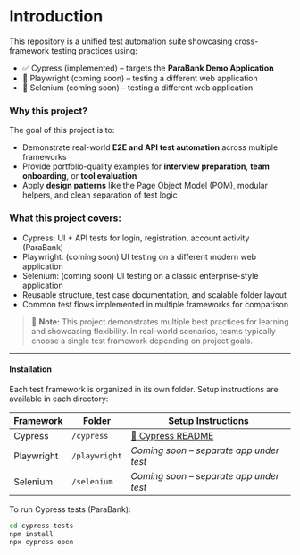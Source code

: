 # Introduction

This repository is a unified test automation suite showcasing cross-framework testing practices using:

- ✅ Cypress (implemented) – targets the **ParaBank Demo Application**
- 🚧 Playwright (coming soon) – testing a different web application
- 🚧 Selenium (coming soon) – testing a different web application

### Why this project?

The goal of this project is to:

- Demonstrate real-world **E2E and API test automation** across multiple frameworks
- Provide portfolio-quality examples for **interview preparation**, **team onboarding**, or **tool evaluation**
- Apply **design patterns** like the Page Object Model (POM), modular helpers, and clean separation of test logic

### What this project covers:

- Cypress: UI + API tests for login, registration, account activity (ParaBank)
- Playwright: (coming soon) UI testing on a different modern web application
- Selenium: (coming soon) UI testing on a classic enterprise-style application
- Reusable structure, test case documentation, and scalable folder layout
- Common test flows implemented in multiple frameworks for comparison

> 📝 **Note:** This project demonstrates multiple best practices for learning and showcasing flexibility. In real-world scenarios, teams typically choose a single test framework depending on project goals.

---

#### Installation

Each test framework is organized in its own folder. Setup instructions are available in each directory:

| Framework  | Folder              | Setup Instructions                       |
| ---------- | ------------------- | ---------------------------------------- |
| Cypress    | `/cypress`    | [📘 Cypress README](./cypress/readMe.md) |
| Playwright | `/playwright` | _Coming soon – separate app under test_  |
| Selenium   | `/selenium`   | _Coming soon – separate app under test_  |

To run Cypress tests (ParaBank):

```bash
cd cypress-tests
npm install
npx cypress open
```
